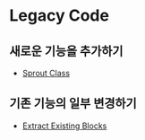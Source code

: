 # Legacy Code

## 새로운 기능을 추가하기

- [Sprout Class](Sprout-Class.md)

## 기존 기능의 일부 변경하기

- [Extract Existing Blocks](Extract-Existing-Blocks.md)